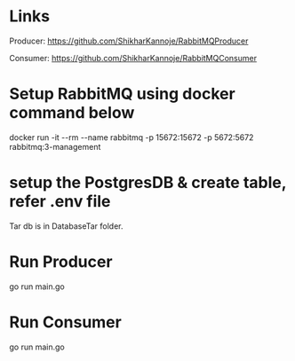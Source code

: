 
# Links
Producer:  https://github.com/ShikharKannoje/RabbitMQProducer

Consumer: https://github.com/ShikharKannoje/RabbitMQConsumer


# Setup RabbitMQ using docker command below
docker run -it --rm --name rabbitmq -p 15672:15672 -p 5672:5672 rabbitmq:3-management

# setup the PostgresDB & create table, refer .env file
Tar db is in DatabaseTar folder.

# Run Producer
go run main.go


# Run Consumer
go run main.go
